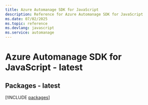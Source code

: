 ```yaml
---
title: Azure Automanage SDK for JavaScript
description: Reference for Azure Automanage SDK for JavaScript
ms.date: 07/02/2025
ms.topic: reference
ms.devlang: javascript
ms.service: automanage
---
```

# Azure Automanage SDK for JavaScript - latest
## Packages - latest
[!INCLUDE [packages](automanage-index.md)]